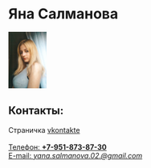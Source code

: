 <!doctype html>
 <html>
 <head>
 <meta charset="utf-8">
 <title>Моя личная страничка</title>
 </head>
 <body>
 <left><h1>Яна Салманова</h1></left>
 <left><img alt="1. пол: женский
2. дата рождения: 30.04.2002.
3. город: Воронеж" width="15%" src="CpDiFUyLWzI.jpg"></left>
 <br/>
 <h2>Контакты:</h2>
 Страничка <a href=https://vk.com/slmnv3004/>vkontakte</a>
 <br/>
 <a href=https://www.instagram.com/yana_salmanova_/?hl=ru</a>
 <br/>
 Телефон: <b>+7-951-873-87-30</b>
 <br/>
 E-mail: <i>yana.salmanova.02.@gmail.com</i>
 </body>
 </html>
